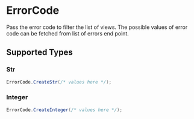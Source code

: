 # ErrorCode

Pass the error code to filter the list of views. The possible values of error code can be fetched from list of errors end point.



## Supported Types

### Str

```csharp
ErrorCode.CreateStr(/* values here */);
```

### Integer

```csharp
ErrorCode.CreateInteger(/* values here */);
```
